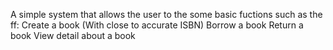 A simple system that allows the user to the
some basic fuctions such as the ff:
Create a book (With close to accurate ISBN)
Borrow a book
Return a book
View detail about a book
